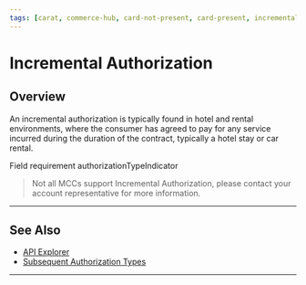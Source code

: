 ```yaml
---
tags: [carat, commerce-hub, card-not-present, card-present, incremental-auth, authorization]
---
```


# Incremental Authorization

## Overview

An incremental authorization is typically found in hotel and rental environments, where the consumer has agreed to pay for any service incurred during the duration of the contract, typically a hotel stay or car rental. 

Field requirement authorizationTypeIndicator

<!-- theme: warning -->
> Not all MCCs support Incremental Authorization, please contact your account representative for more information.

---

## See Also
- [API Explorer](url)
- [Subsequent Authorization Types](?path=docs/Resources/Guides/Authorizations/Authorization-Types.md)

---
